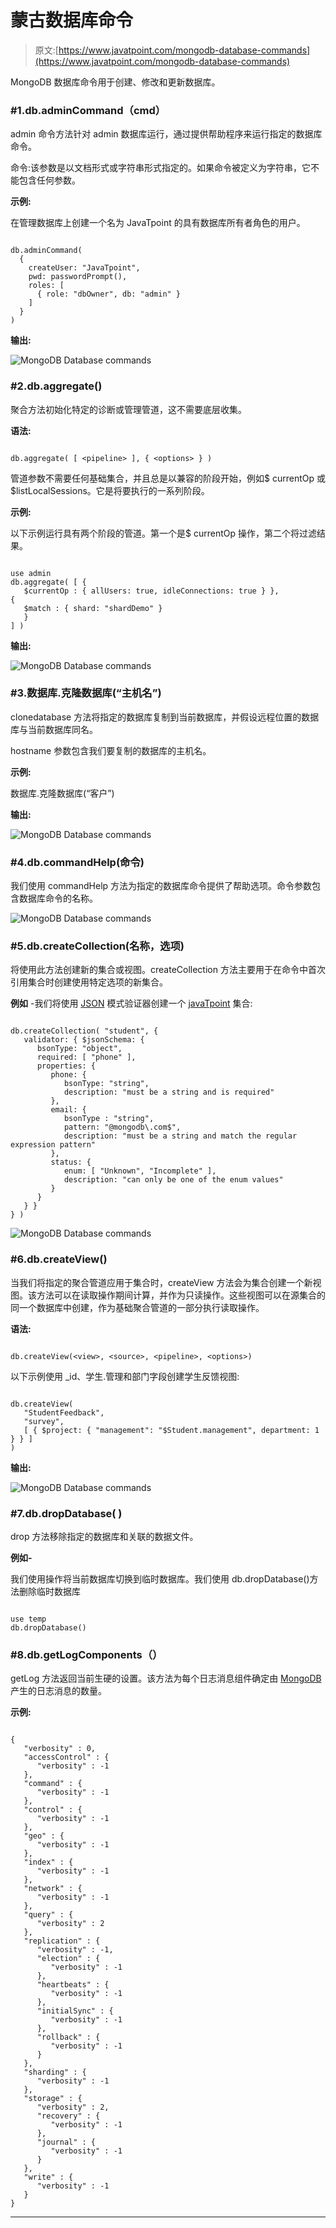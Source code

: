 # 蒙古数据库命令

> 原文:[https://www.javatpoint.com/mongodb-database-commands](https://www.javatpoint.com/mongodb-database-commands)

MongoDB 数据库命令用于创建、修改和更新数据库。

### #1.db.adminCommand（cmd）

admin 命令方法针对 admin 数据库运行，通过提供帮助程序来运行指定的数据库命令。

命令:该参数是以文档形式或字符串形式指定的。如果命令被定义为字符串，它不能包含任何参数。

**示例:**

在管理数据库上创建一个名为 JavaTpoint 的具有数据库所有者角色的用户。

```

db.adminCommand(
  {
    createUser: "JavaTpoint",
    pwd: passwordPrompt(),
    roles: [
      { role: "dbOwner", db: "admin" }
    ]
  }
)

```

**输出:**

![MongoDB Database commands](../Images/cdfa866edd6ff2e6c89aeef5f62c5079.png)

### #2.db.aggregate()

聚合方法初始化特定的诊断或管理管道，这不需要底层收集。

**语法:**

```

db.aggregate( [ <pipeline> ], { <options> } )

```

管道参数不需要任何基础集合，并且总是以兼容的阶段开始，例如$ currentOp 或$listLocalSessions。它是将要执行的一系列阶段。

**示例:**

以下示例运行具有两个阶段的管道。第一个是$ currentOp 操作，第二个将过滤结果。

```

use admin
db.aggregate( [ {
   $currentOp : { allUsers: true, idleConnections: true } }, 
{
   $match : { shard: "shardDemo" }
   }
] )

```

**输出:**

![MongoDB Database commands](../Images/5eca2521043fb8a3cae8ad4169571143.png)

### #3.数据库.克隆数据库(“主机名”)

clonedatabase 方法将指定的数据库复制到当前数据库，并假设远程位置的数据库与当前数据库同名。

hostname 参数包含我们要复制的数据库的主机名。

**示例:**

数据库.克隆数据库(“客户”)

**输出:**

![MongoDB Database commands](../Images/11677fe2699c3c480dc8f9ad189be671.png)

### #4.db.commandHelp(命令)

我们使用 commandHelp 方法为指定的数据库命令提供了帮助选项。命令参数包含数据库命令的名称。

![MongoDB Database commands](../Images/1b82880e51f4ee3e7682709daeaf9815.png)

### #5.db.createCollection(名称，选项)

将使用此方法创建新的集合或视图。createCollection 方法主要用于在命令中首次引用集合时创建使用特定选项的新集合。

**例如** -我们将使用 [JSON](https://www.javatpoint.com/json-tutorial) 模式验证器创建一个 [javaTpoint](https://www.javatpoint.com/) 集合:

```

db.createCollection( "student", {
   validator: { $jsonSchema: {
      bsonType: "object",
      required: [ "phone" ],
      properties: {
         phone: {
            bsonType: "string",
            description: "must be a string and is required"
         },
         email: {
            bsonType : "string",
            pattern: "@mongodb\.com$",
            description: "must be a string and match the regular expression pattern"
         },
         status: {
            enum: [ "Unknown", "Incomplete" ],
            description: "can only be one of the enum values"
         }
      }
   } }
} )

```

![MongoDB Database commands](../Images/7ce796ab02b3a2a17164aa49b880adb7.png)

### #6.db.createView()

当我们将指定的聚合管道应用于集合时，createView 方法会为集合创建一个新视图。该方法可以在读取操作期间计算，并作为只读操作。这些视图可以在源集合的同一个数据库中创建，作为基础聚合管道的一部分执行读取操作。

**语法:**

```

db.createView(<view>, <source>, <pipeline>, <options>)

```

以下示例使用 _id、学生.管理和部门字段创建学生反馈视图:

```

db.createView(
   "StudentFeedback",
   "survey",
   [ { $project: { "management": "$Student.management", department: 1 } } ]
)

```

**输出:**

![MongoDB Database commands](../Images/1a98caff745ba5b7c26953cc1d76e372.png)

### #7.db.dropDatabase( <writeconcern>)</writeconcern>

drop 方法移除指定的数据库和关联的数据文件。

**例如-**

我们使用<database>操作将当前数据库切换到临时数据库。我们使用 db.dropDatabase()方法删除临时数据库</database>

```

use temp
db.dropDatabase()

```

### #8.db.getLogComponents（）

getLog 方法返回当前生硬的设置。该方法为每个日志消息组件确定由 [MongoDB](https://www.javatpoint.com/mongodb-tutorial) 产生的日志消息的数量。

**示例:**

```

{
   "verbosity" : 0,
   "accessControl" : {
      "verbosity" : -1
   },
   "command" : {
      "verbosity" : -1
   },
   "control" : {
      "verbosity" : -1
   },
   "geo" : {
      "verbosity" : -1
   },
   "index" : {
      "verbosity" : -1
   },
   "network" : {
      "verbosity" : -1
   },
   "query" : {
      "verbosity" : 2
   },
   "replication" : {
      "verbosity" : -1,
      "election" : {
         "verbosity" : -1
      },
      "heartbeats" : {
         "verbosity" : -1
      },
      "initialSync" : {
         "verbosity" : -1
      },
      "rollback" : {
         "verbosity" : -1
      }
   },
   "sharding" : {
      "verbosity" : -1
   },
   "storage" : {
      "verbosity" : 2,
      "recovery" : {
         "verbosity" : -1
      },
      "journal" : {
         "verbosity" : -1
      }
   },
   "write" : {
      "verbosity" : -1
   }
}

```

* * *